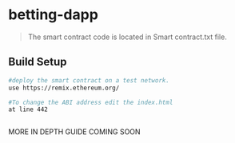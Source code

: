 # betting-dapp

> The smart contract code is located in Smart contract.txt file.




## Build Setup

``` bash
#deploy the smart contract on a test network.
use https://remix.ethereum.org/

#To change the ABI address edit the index.html
at line 442



```

MORE IN DEPTH GUIDE COMING SOON
